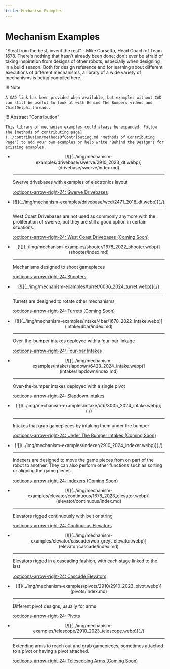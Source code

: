 ```yaml
---
title: Mechanism Examples
---
```


# Mechanism Examples

"Steal from the best, invent the rest" - Mike Corsetto, Head Coach of Team 1678. There's nothing that hasn't already been done; don't ever be afraid of taking inspiration from designs of other robots, especially when designing in a build season. Both for design reference and for learning about different executions of different mechanisms, a library of a wide variety of mechanisms is being compiled here.

!!! Note

    A CAD link has been provided when available, but examples without CAD can still be useful to look at with Behind The Bumpers videos and ChiefDelphi threads.

!!! Abstract "Contribution"

    This library of mechanism examples could always be expanded. Follow the [methods of contributing page](../contribution/methodsOfContributing.md "Methods of Contributing Page") to add your own examples or help write "Behind the Design"s for existing examples.

<div class="grid cards" markdown>

-   <center>[![](../img/mechanism-examples/drivebase/swerve/2910_2023_dt.webp)](drivebase/swerve/index.md)</center>

    ---

    Swerve drivebases with examples of electronics layout
    
    [:octicons-arrow-right-24: Swerve Drivebases](drivebase/swerve/index.md)

-   <center>[![](../img/mechanism-examples/drivebase/wcd/2471_2018_dt.webp)](./)</center>

    ---

    West Coast Drivebases are not used as commonly anymore with the proliferation of swerve, but they are still a good option in certain situations.
    
    [:octicons-arrow-right-24: West Coast Drivebases (Coming Soon)](./)

-   <center>[![](../img/mechanism-examples/shooter/1678_2022_shooter.webp)](shooter/index.md)</center>

    ---

    Mechanisms designed to shoot gamepieces
    
    [:octicons-arrow-right-24: Shooters](shooter/index.md)

-   <center>[![](../img/mechanism-examples/turret/6036_2024_turret.webp)](./)</center>

    ---

    Turrets are designed to rotate other mechanisms
    
    [:octicons-arrow-right-24: Turrets (Coming Soon)](./)

-   <center>[![](../img/mechanism-examples/intake/4bar/1678_2022_intake.webp)](intake/4bar/index.md)</center>

    ---

    Over-the-bumper intakes deployed with a four-bar linkage
    
    [:octicons-arrow-right-24: Four-bar Intakes](intake/4bar/index.md)

-   <center>[![](../img/mechanism-examples/intake/slapdown/6423_2024_intake.webp)](intake/slapdown/index.md)</center>

    ---

    Over-the-bumper intakes deployed with a single pivot
    
    [:octicons-arrow-right-24: Slapdown Intakes](intake/slapdown/index.md)

-   <center>[![](../img/mechanism-examples/intake/utb/3005_2024_intake.webp)](./)</center>

    ---

    Intakes that grab gamepieces by intaking them under the bumper
    
    [:octicons-arrow-right-24: Under The Bumper Intakes (Coming Soon)](./)

-   <center>[![](../img/mechanism-examples/indexer/2910_2024_indexer.webp)](./)</center>

    ---

    Indexers are designed to move the game pieces from on part of the robot to another. They can also perform other functions such as sorting or aligning the game pieces.
    
    [:octicons-arrow-right-24: Indexers (Coming Soon)](./)


-   <center>[![](../img/mechanism-examples/elevator/continuous/1678_2023_elevator.webp)](elevator/continuous/index.md)</center>

    ---

    Elevators rigged continuously with belt or string
    
    [:octicons-arrow-right-24: Continuous Elevators](elevator/continuous/index.md)


-   <center>[![](../img/mechanism-examples/elevator/cascade/wcp_greyt_elevator.webp)](elevator/cascade/index.md)</center>

    ---

    Elevators rigged in a cascading fashion, with each stage linked to the last
    
    [:octicons-arrow-right-24: Cascade Elevators](elevator/cascade/index.md)
    
-   <center>[![](../img/mechanism-examples/pivots/2910/2910_2023_pivot.webp)](pivots/index.md)</center>

    ---

    Different pivot designs, usually for arms
    
    [:octicons-arrow-right-24: Pivots](pivots/index.md)

-   <center>[![](../img/mechanism-examples/telescope/2910_2023_telescope.webp)](./)</center>

    ---

    Extending arms to reach out and grab gamepieces, sometimes attached to a pivot or having a pivot attached.
    
    [:octicons-arrow-right-24: Telescoping Arms (Coming Soon)](./)

</div>

<br>